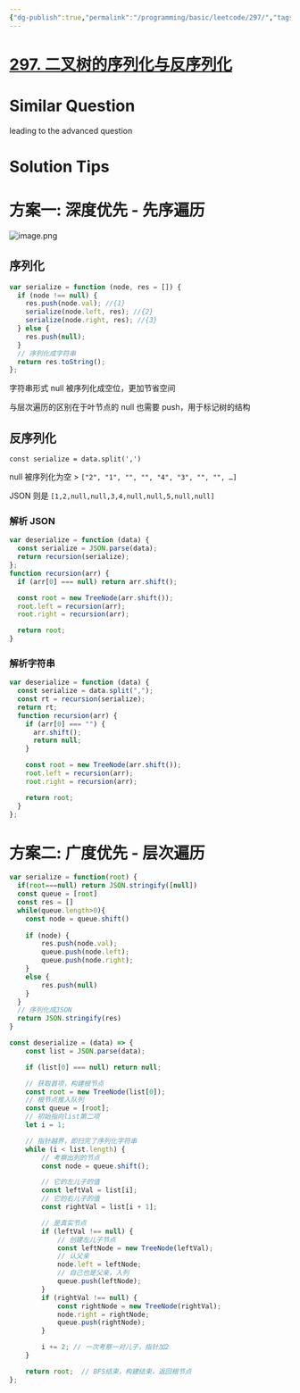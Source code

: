 ```yaml
---
{"dg-publish":true,"permalink":"/programming/basic/leetcode/297/","tags":["leetcode/tree/serialize","leetcode/unsolved"]}
---
```



# [297. 二叉树的序列化与反序列化](https://leetcode.cn/problems/serialize-and-deserialize-binary-tree/)

# Similar Question

leading to the advanced question

# Solution Tips

# 方案一: 深度优先 - 先序遍历

![image.png](/img/user/programming/basic/data-structure/tree-traversal/22aa4f1f4325669c02d898729d72d5cd56cb47ea00d82528d4df15239ed46c35-image.png)

## 序列化

```js
var serialize = function (node, res = []) {
  if (node !== null) {
    res.push(node.val); //{1}
    serialize(node.left, res); //{2}
    serialize(node.right, res); //{3}
  } else {
    res.push(null);
  }
  // 序列化成字符串
  return res.toString();
};
```

字符串形式 null 被序列化成空位，更加节省空间

与层次遍历的区别在于叶节点的 null 也需要 push，用于标记树的结构

## 反序列化

`const serialize = data.split(',')`

null 被序列化为空 > `["2", "1", "", "", "4", "3", "", "", …]`

JSON 则是 `[1,2,null,null,3,4,null,null,5,null,null]`

### 解析 JSON

```js
var deserialize = function (data) {
  const serialize = JSON.parse(data);
  return recursion(serialize);
};
function recursion(arr) {
  if (arr[0] === null) return arr.shift();

  const root = new TreeNode(arr.shift());
  root.left = recursion(arr);
  root.right = recursion(arr);

  return root;
}
```

### 解析字符串

```js
var deserialize = function (data) {
  const serialize = data.split(",");
  const rt = recursion(serialize);
  return rt;
  function recursion(arr) {
    if (arr[0] === "") {
      arr.shift();
      return null;
    }

    const root = new TreeNode(arr.shift());
    root.left = recursion(arr);
    root.right = recursion(arr);

    return root;
  }
};
```

# 方案二: 广度优先 - 层次遍历

```js
var serialize = function(root) {
  if(root===null) return JSON.stringify([null])
  const queue = [root]
  const res = []
  while(queue.length>0){
    const node = queue.shift()
	
    if (node) {
	    res.push(node.val);
	    queue.push(node.left);
	    queue.push(node.right);
    }
    else {
	    res.push(null)
    }
  }
  // 序列化成JSON
  return JSON.stringify(res)
}
```

```js
const deserialize = (data) => {
    const list = JSON.parse(data);

    if (list[0] === null) return null;

    // 获取首项，构建根节点
    const root = new TreeNode(list[0]);
    // 根节点推入队列
    const queue = [root];
    // 初始指向list第二项
    let i = 1;

    // 指针越界，即扫完了序列化字符串
    while (i < list.length) {
        // 考察出列的节点
        const node = queue.shift();

        // 它的左儿子的值
        const leftVal = list[i];
        // 它的右儿子的值
        const rightVal = list[i + 1];

        // 是真实节点
        if (leftVal !== null) {
            // 创建左儿子节点
            const leftNode = new TreeNode(leftVal);
            // 认父亲
            node.left = leftNode;
            // 自己也是父亲，入列
            queue.push(leftNode);
        }
        if (rightVal !== null) {
            const rightNode = new TreeNode(rightVal);
            node.right = rightNode;
            queue.push(rightNode);
        }

        i += 2; // 一次考察一对儿子，指针加2
    }

    return root;  // BFS结束，构建结束，返回根节点
};
```
